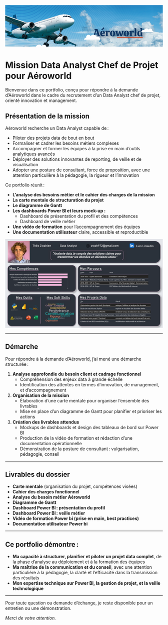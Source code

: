 <img src="../Images/aeroworld.png" alt="Dashboard Profil" width="1100"/>


# Mission Data Analyst Chef de Projet pour Aéroworld

Bienvenue dans ce portfolio, conçu pour répondre à la demande d’Aéroworld dans le cadre du recrutement d’un Data Analyst chef de projet, orienté innovation et management.

## Présentation de la mission

Aéroworld recherche un Data Analyst capable de :
- Piloter des projets data de bout en bout
- Formaliser et cadrer les besoins métiers complexes
- Accompagner et former les équipes à la prise en main d’outils analytiques avancés
- Déployer des solutions innovantes de reporting, de veille et de visualisation
- Adopter une posture de consultant, force de proposition, avec une attention particulière à la pédagogie, la rigueur et l’innovation

Ce portfolio réunit :
- **L’analyse des besoins métier et le cahier des charges de la mission**
- **La carte mentale de structuration du projet**
- **Le diagramme de Gantt**
- **Les dashboards Power BI et leurs mock-up :**
  - Dashboard de présentation du profil et des compétences
  - Dashboard de veille métier 
- **Une vidéo de formation** pour l’accompagnement des équipes
- **Une documentation utilisateur** claire, accessible et reproductible

<img src="../Images/dashboard.png" alt="Dashboard Profil" width="600"/>

---

## Démarche

Pour répondre à la demande d’Aéroworld, j’ai mené une démarche structurée :

1. **Analyse approfondie du besoin client et cadrage fonctionnel**
   - Compréhension des enjeux data à grande échelle
   - Identification des attentes en termes d’innovation, de management, et d’accompagnement
2. **Organisation de la mission**
   - Élaboration d’une carte mentale pour organiser l’ensemble des livrables
   - Mise en place d’un diagramme de Gantt pour planifier et prioriser les actions
3. **Création des livrables attendus**
   - Mockups de dashboards et design des tableaux de bord sur Power BI
   - Production de la vidéo de formation et rédaction d’une documentation opérationnelle
   - Démonstration de la posture de consultant : vulgarisation, pédagogie, conseil

---

## Livrables du dossier

- **Carte mentale** (organisation du projet, compétences visées)
- **Cahier des charges fonctionnel**
- **Analyse du besoin métier Aéroworld**
- **Diagramme de Gantt**
- **Dashboard Power BI : présentation du profil**
- **Dashboard Power BI : veille métier**
- **Vidéo de formation Power bi (prise en main, best practices)**
- **Documentation utilisateur Power bi**

---

## Ce portfolio démontre :

- **Ma capacité à structurer, planifier et piloter un projet data complet**, de la phase d’analyse au déploiement et à la formation des équipes
- **Ma maîtrise de la communication et du conseil**, avec une attention particulière à la pédagogie, la clarté et l’efficacité dans la transmission des résultats
- **Mon expertise technique sur Power BI, la gestion de projet, et la veille technologique**

---

Pour toute question ou demande d’échange, je reste disponible pour un entretien ou une démonstration.

*Merci de votre attention.*


